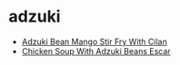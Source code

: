# adzuki

 * [Adzuki Bean Mango Stir Fry With Cilan](../index/a/adzuki-bean-mango-stir-fry-with-cilan.json)
 * [Chicken Soup With Adzuki Beans Escar](../index/c/chicken-soup-with-adzuki-beans-escar.json)
